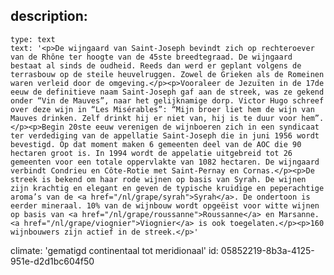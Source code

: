 description:
  -
    type: text
    text: '<p>De wijngaard van Saint-Joseph bevindt zich op rechteroever van de Rhône ter hoogte van de 45ste breedtegraad. De wijngaard bestaat al sinds de oudheid. Reeds dan werd er geplant volgens de terrasbouw op de steile heuvelruggen. Zowel de Grieken als de Romeinen waren verleid door de omgeving.</p><p>Vooraleer de Jezuïten in de 17de eeuw de definitieve naam Saint-Joseph gaf aan de streek, was ze gekend onder “Vin de Mauves”, naar het gelijknamige dorp. Victor Hugo schreef over deze wijn in “Les Misérables”: “Mijn broer liet hem de wijn van Mauves drinken. Zelf drinkt hij er niet van, hij is te duur voor hem”.</p><p>Begin 20ste eeuw verenigen de wijnboeren zich in een syndicaat ter verdediging van de appellatie Saint-Joseph die in juni 1956 wordt bevestigd. Op dat moment maken 6 gemeenten deel van de AOC die 90 hectaren groot is. In 1994 wordt de appelatie uitgebreid tot 26 gemeenten voor een totale oppervlakte van 1082 hectaren. De wijngaard verbindt Condrieu en Côte-Rotie met Saint-Pernay en Cornas.</p><p>De streek is bekend om haar rode wijnen op basis van Syrah. De wijnen zijn krachtig en elegant en geven de typische kruidige en peperachtige aroma’s van de <a href="/nl/grape/syrah">Syrah</a>. De ondertoon is eerder mineraal. 10% van de wijnbouw wordt opgeëist voor witte wijnen op basis van <a href="/nl/grape/roussanne">Roussanne</a> en Marsanne. <a href="/nl/grape/viognier">Viognier</a> is ook toegelaten.</p><p>160 wijnbouwers zijn actief in de streek.</p>'
climate: 'gematigd continentaal tot meridionaal'
id: 05852219-8b3a-4125-951e-d2d1bc604f50
